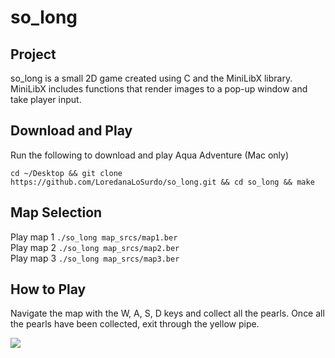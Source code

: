 # so_long

## Project

so_long is a small 2D game created using C and the MiniLibX library. MiniLibX includes functions that render images to a pop-up window and take player input.

## Download and Play

Run the following to download and play Aqua Adventure (Mac only)

```cd ~/Desktop && git clone https://github.com/LoredanaLoSurdo/so_long.git && cd so_long && make```

## Map Selection

Play map 1 ```./so_long map_srcs/map1.ber```  
Play map 2 ```./so_long map_srcs/map2.ber```       
Play map 3 ```./so_long map_srcs/map3.ber```  

## How to Play

Navigate the map with the W, A, S, D keys and collect all the pearls.
Once all the pearls have been collected, exit through the yellow pipe.


![](AquaAdventure.png)